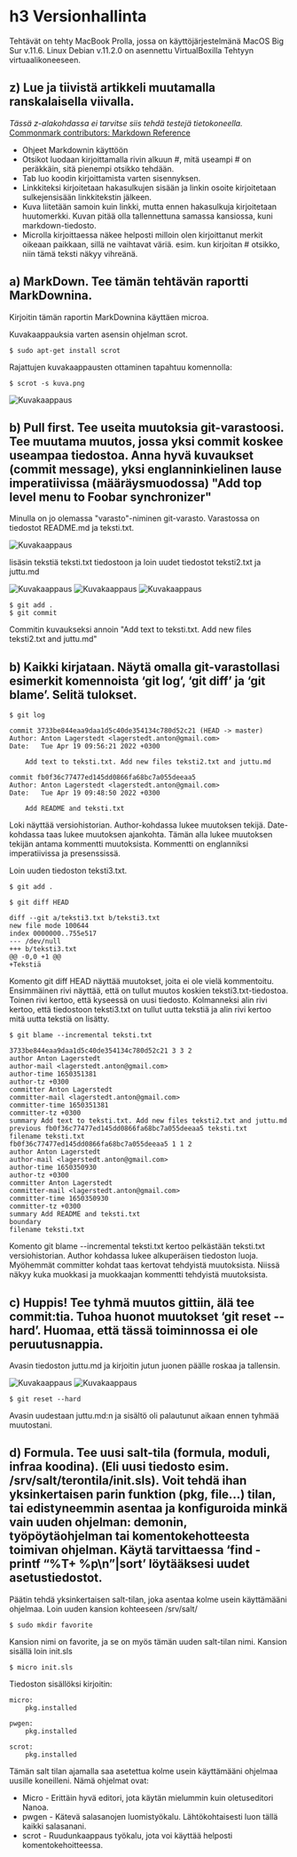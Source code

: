 # h3 Versionhallinta

Tehtävät on tehty MacBook Prolla, jossa on käyttöjärjestelmänä MacOS Big Sur v.11.6. Linux Debian v.11.2.0 on asennettu VirtualBoxilla Tehtyyn virtuaalikoneeseen.

## z) Lue ja tiivistä artikkeli muutamalla ranskalaisella viivalla.

*Tässä z-alakohdassa ei tarvitse siis tehdä testejä tietokoneella.*
[Commonmark contributors: Markdown Reference](https://commonmark.org/help/)
 
- Ohjeet Markdownin käyttöön
- Otsikot luodaan kirjoittamalla rivin alkuun #, mitä useampi # on peräkkäin, sitä pienempi otsikko tehdään.
- Tab luo koodin kirjoittamista varten sisennyksen.
- Linkkiteksi kirjoitetaan hakasulkujen sisään ja linkin osoite kirjoitetaan sulkejensisään linkkitekstin jälkeen.
- Kuva liitetään samoin kuin linkki, mutta ennen hakasulkuja kirjoitetaan huutomerkki. Kuvan pitää olla tallennettuna samassa kansiossa, kuni markdown-tiedosto.
- Microlla kirjoittaessa näkee helposti milloin olen kirjoittanut merkit oikeaan paikkaan, sillä ne vaihtavat väriä. esim. kun kirjoitan # otsikko, niin tämä teksti näkyy vihreänä.

## a) MarkDown. Tee tämän tehtävän raportti MarkDownina.

Kirjoitin tämän raportin MarkDownina käyttäen microa.

Kuvakaappauksia varten asensin ohjelman scrot.

	$ sudo apt-get install scrot
	
Rajattujen kuvakaappausten ottaminen tapahtuu komennolla:

	$ scrot -s kuva.png
	

![Kuvakaappaus](kuva0.png)

## b) Pull first. Tee useita muutoksia git-varastoosi. Tee muutama muutos, jossa yksi commit koskee useampaa tiedostoa. Anna hyvä kuvaukset (commit message), yksi englanninkielinen lause imperatiivissa (määräysmuodossa) "Add top level menu to Foobar synchronizer"

Minulla on jo olemassa "varasto"-niminen git-varasto. Varastossa on tiedostot README.md ja teksti.txt.

![Kuvakaappaus](kuva1.png)

lisäsin tekstiä teksti.txt tiedostoon ja loin uudet tiedostot teksti2.txt ja juttu.md

![Kuvakaappaus](kuva2.png)
![Kuvakaappaus](kuva3.png)
![Kuvakaappaus](kuva4.png)

	$ git add .
	$ git commit

Commitin kuvaukseksi annoin "Add text to teksti.txt. Add new files teksti2.txt and juttu.md"

## b) Kaikki kirjataan. Näytä omalla git-varastollasi esimerkit komennoista ‘git log’, ‘git diff’ ja ‘git blame’. Selitä tulokset.

	$ git log
	
	commit 3733be844eaa9daa1d5c40de354134c780d52c21 (HEAD -> master)
	Author: Anton Lagerstedt <lagerstedt.anton@gmail.com>
	Date:   Tue Apr 19 09:56:21 2022 +0300
	
	    Add text to teksti.txt. Add new files teksti2.txt and juttu.md
	
	commit fb0f36c77477ed145dd0866fa68bc7a055deeaa5
	Author: Anton Lagerstedt <lagerstedt.anton@gmail.com>
	Date:   Tue Apr 19 09:48:50 2022 +0300
	
	    Add README and teksti.txt

Loki näyttää versiohistorian. Author-kohdassa lukee muutoksen tekijä. Date-kohdassa taas lukee muutoksen ajankohta. Tämän alla lukee muutoksen tekijän antama kommentti muutoksista. Kommentti on englanniksi imperatiivissa ja presenssissä.

Loin uuden tiedoston teksti3.txt.

	$ git add . 

	$ git diff HEAD 
	
	diff --git a/teksti3.txt b/teksti3.txt
	new file mode 100644
	index 0000000..755e517
	--- /dev/null
	+++ b/teksti3.txt
	@@ -0,0 +1 @@
	+Tekstiä
	
Komento git diff HEAD näyttää muutokset, joita ei ole vielä kommentoitu.
Ensimmäinen rivi näyttää, että on tullut muutos koskien teksti3.txt-tiedostoa.
Toinen rivi kertoo, että kyseessä on uusi tiedosto.
Kolmanneksi alin rivi kertoo, että tiedostoon teksti3.txt on tullut uutta tekstiä ja alin rivi kertoo mitä uutta tekstiä on lisätty.

	$ git blame --incremental teksti.txt
	
	3733be844eaa9daa1d5c40de354134c780d52c21 3 3 2
	author Anton Lagerstedt
	author-mail <lagerstedt.anton@gmail.com>
	author-time 1650351381
	author-tz +0300
	committer Anton Lagerstedt
	committer-mail <lagerstedt.anton@gmail.com>
	committer-time 1650351381
	committer-tz +0300
	summary Add text to teksti.txt. Add new files teksti2.txt and juttu.md
	previous fb0f36c77477ed145dd0866fa68bc7a055deeaa5 teksti.txt
	filename teksti.txt
	fb0f36c77477ed145dd0866fa68bc7a055deeaa5 1 1 2
	author Anton Lagerstedt
	author-mail <lagerstedt.anton@gmail.com>
	author-time 1650350930
	author-tz +0300
	committer Anton Lagerstedt
	committer-mail <lagerstedt.anton@gmail.com>
	committer-time 1650350930
	committer-tz +0300
	summary Add README and teksti.txt
	boundary
	filename teksti.txt
	
Komento git blame --incremental teksti.txt kertoo pelkästään teksti.txt versiohistorian.
Author kohdassa lukee alkuperäisen tiedoston luoja.
Myöhemmät committer kohdat taas kertovat tehdyistä muutoksista. Niissä näkyy kuka muokkasi ja muokkaajan kommentti tehdyistä muutoksista.

## c) Huppis! Tee tyhmä muutos gittiin, älä tee commit:tia. Tuhoa huonot muutokset ‘git reset --hard’. Huomaa, että tässä toiminnossa ei ole peruutusnappia.

Avasin tiedoston juttu.md ja kirjoitin jutun juonen päälle roskaa ja tallensin.

![Kuvakaappaus](kuva5.png)
![Kuvakaappaus](kuva6.png)

	$ git reset --hard

Avasin uudestaan juttu.md:n ja sisältö oli palautunut aikaan ennen tyhmää muutostani.

## d) Formula. Tee uusi salt-tila (formula, moduli, infraa koodina). (Eli uusi tiedosto esim. /srv/salt/terontila/init.sls). Voit tehdä ihan yksinkertaisen parin funktion (pkg, file...) tilan, tai edistyneemmin asentaa ja konfiguroida minkä vain uuden ohjelman: demonin, työpöytäohjelman tai komentokehotteesta toimivan ohjelman. Käytä tarvittaessa ‘find -printf “%T+ %p\n”|sort’ löytääksesi uudet asetustiedostot.

Päätin tehdä yksinkertaisen salt-tilan, joka asentaa kolme usein käyttämääni ohjelmaa.
Loin uuden kansion kohteeseen /srv/salt/

	$ sudo mkdir favorite

Kansion nimi on favorite, ja se on myös tämän uuden salt-tilan nimi.
Kansion sisällä loin init.sls

	$ micro init.sls

Tiedoston sisällöksi kirjoitin:

	micro:
		pkg.installed
	
	pwgen:
		pkg.installed
	
	scrot:
		pkg.installed

Tämän salt tilan ajamalla saa asetettua kolme usein käyttämääni ohjelmaa uusille koneilleni. 
Nämä ohjelmat ovat:
- Micro - Erittäin hyvä editori, jota käytän mielummin kuin oletuseditori Nanoa.
- pwgen - Kätevä salasanojen luomistyökalu. Lähtökohtaisesti luon tällä kaikki salasanani.
- scrot - Ruudunkaappaus työkalu, jota voi käyttää helposti komentokehoitteessa.







